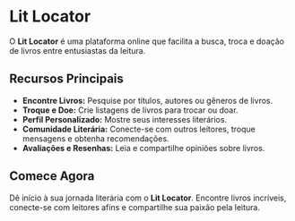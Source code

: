 # Lit Locator

O **Lit Locator** é uma plataforma online que facilita a busca, troca e doação de livros entre entusiastas da leitura.

## Recursos Principais

- **Encontre Livros:** Pesquise por títulos, autores ou gêneros de livros.
- **Troque e Doe:** Crie listagens de livros para trocar ou doar.
- **Perfil Personalizado:** Mostre seus interesses literários.
- **Comunidade Literária:** Conecte-se com outros leitores, troque mensagens e obtenha recomendações.
- **Avaliações e Resenhas:** Leia e compartilhe opiniões sobre livros.

## Comece Agora

Dê início à sua jornada literária com o **Lit Locator**. Encontre livros incríveis, conecte-se com leitores afins e compartilhe sua paixão pela leitura.
